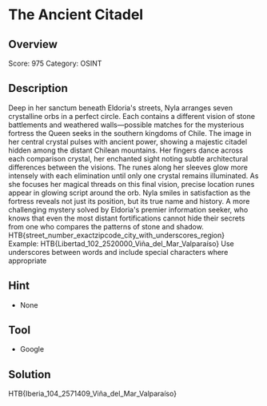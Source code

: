 # The Ancient Citadel #
 
## Overview ##
 
Score: 975
Category: OSINT
 
## Description ##  

Deep in her sanctum beneath Eldoria's streets, Nyla arranges seven crystalline orbs in a perfect circle. Each contains a different vision of stone battlements and weathered walls—possible matches for the mysterious fortress the Queen seeks in the southern kingdoms of Chile. The image in her central crystal pulses with ancient power, showing a majestic citadel hidden among the distant Chilean mountains. Her fingers dance across each comparison crystal, her enchanted sight noting subtle architectural differences between the visions. The runes along her sleeves glow more intensely with each elimination until only one crystal remains illuminated. As she focuses her magical threads on this final vision, precise location runes appear in glowing script around the orb. Nyla smiles in satisfaction as the fortress reveals not just its position, but its true name and history. A more challenging mystery solved by Eldoria's premier information seeker, who knows that even the most distant fortifications cannot hide their secrets from one who compares the patterns of stone and shadow.  
HTB{street_number_exactzipcode_city_with_underscores_region}  
Example: HTB{Libertad_102_2520000_Viña_del_Mar_Valparaíso} Use underscores between words and include special characters where appropriate  

## Hint ##  
- None

## Tool ##
- Google

## Solution ##
HTB{Iberia_104_2571409_Viña_del_Mar_Valparaíso}